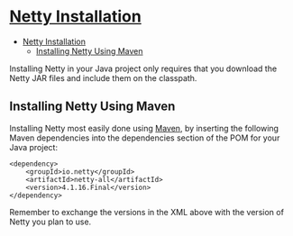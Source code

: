 # [Netty Installation](http://tutorials.jenkov.com/netty/installation.html)

- [Netty Installation](#netty-installation)
  - [Installing Netty Using Maven](#installing-netty-using-maven)

Installing Netty in your Java project only requires that you download the Netty JAR files and include them on the classpath.

## Installing Netty Using Maven

Installing Netty most easily done using [Maven](http://tutorials.jenkov.com/maven/index.html), by inserting the following Maven dependencies into the dependencies section of the POM for your Java project:

    <dependency>
        <groupId>io.netty</groupId>
        <artifactId>netty-all</artifactId>
        <version>4.1.16.Final</version>
    </dependency>

Remember to exchange the versions in the XML above with the version of Netty you plan to use.
